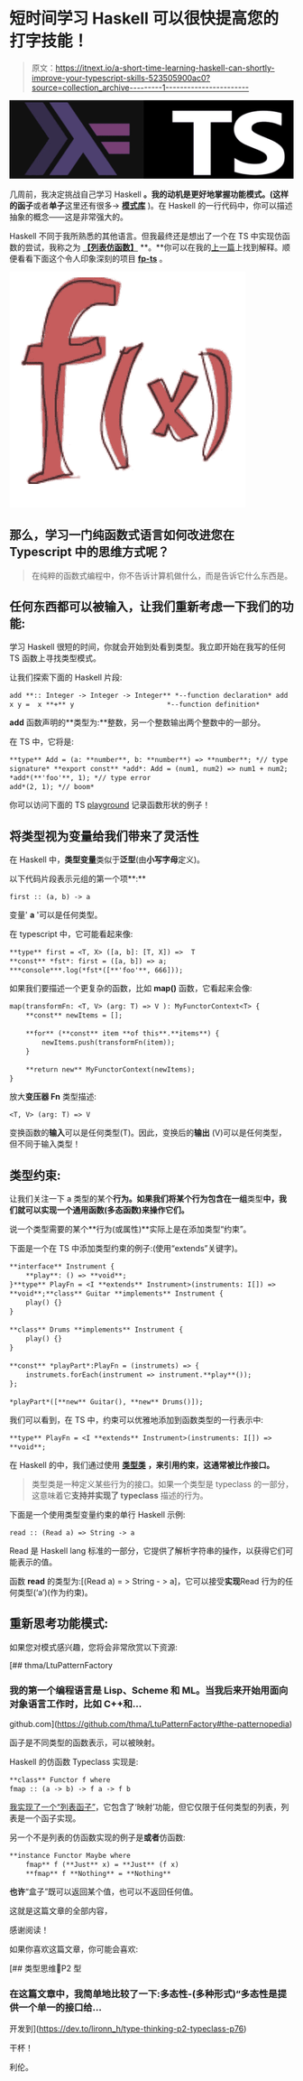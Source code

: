 # 短时间学习 Haskell 可以很快提高您的打字技能！

> 原文：<https://itnext.io/a-short-time-learning-haskell-can-shortly-improve-your-typescript-skills-523505900ac0?source=collection_archive---------1----------------------->

![](img/fccfd0c2ab3e34f44332593a5c262b92.png)

几周前，我决定挑战自己学习 Haskell **。**我的动机是更好地掌握功能模式。(这样的**函子**或者**单子**这里还有很多→ [**模式库**](https://github.com/thma/LtuPatternFactory#the-patternopedia) )。在 Haskell 的一行代码中，你可以描述抽象的概念——这是非常强大的。

Haskell 不同于我所熟悉的其他语言。但我最终还是想出了一个在 TS 中实现仿函数的尝试，我称之为 [**【列表仿函数】**](https://stackblitz.com/edit/functor-explained) **。**你可以在我的[上一篇](http://degoes.net/articles/fp-glossary)上找到解释。顺便看看下面这个令人印象深刻的项目 [**fp-ts**](https://github.com/gcanti/fp-ts/blob/master/src/Functor.ts) 。

![](img/b97bf819c57f43b47a0ed7ddcb364c0c.png)

## 那么，学习一门纯函数式语言如何改进您在 Typescript 中的思维方式呢？

> 在纯粹的函数式编程中，你不告诉计算机做什么，而是告诉它什么东西是。

## 任何东西都可以被输入，让我们重新考虑一下我们的功能:

学习 Haskell 很短的时间，你就会开始到处看到类型。我立即开始在我写的任何 TS 函数上寻找类型模式。

让我们探索下面的 Haskell 片段:

```
add **:: Integer -> Integer -> Integer** *--function declaration* add x y =  x **+** y                       *--function definition*
```

**add** 函数声明的**类型为:**整数，另一个整数输出两个整数中的一部分。

在 TS 中，它将是:

```
**type** Add = (a: **number**, b: **number**) => **number**; *// type signature* **export const** *add*: Add = (num1, num2) => num1 + num2;
*add*(**'foo'**, 1); *// type error
add*(2, 1); *// boom*
```

你可以访问下面的 TS [playground](https://www.typescriptlang.org/play/index.html?e=26#example/typing-functions) 记录函数形状的例子！

## 将类型视为变量给我们带来了灵活性

在 Haskell 中，**类型变量**类似于**泛型**(由**小写字母**定义)。

以下代码片段表示元组的第一个项**:**

```
first :: (a, b) -> a
```

变量' **a** '可以是任何类型。

在 typescript 中，它可能看起来像:

```
**type** first = <T, X> ([a, b]: [T, X]) =>  T
**const** *fst*: first = ([a, b]) => a;
***console***.log(*fst*([**'foo'**, 666]));
```

如果我们要描述一个更复杂的函数，比如 **map()** 函数，它看起来会像:

```
map(transformFn: <T, V> (arg: T) => V ): MyFunctorContext<T> {
    **const** newItems = [];

    **for** (**const** item **of this**.**items**) {
        newItems.push(transformFn(item));
    }

    **return new** MyFunctorContext(newItems);
}
```

放大**变压器 Fn** 类型描述:

```
<T, V> (arg: T) => V 
```

变换函数的**输入**可以是任何类型(T)。因此，变换后的**输出** (V)可以是任何类型，但不同于输入类型！

## **类型约束:**

让我们关注一下 a 类型的某个**行为。如果我们将某个行为包含在一组**类型**中，我们就可以实现一个通用函数(多态函数)来操作它们。**

说一个类型需要的某个**行为(或属性)**实际上是在添加类型“约束”。

下面是一个在 TS 中添加类型约束的例子:(使用“extends”关键字)。

```
**interface** Instrument {
    **play**: () => **void**;
}**type** PlayFn = <I **extends** Instrument>(instruments: I[]) => **void**;**class** Guitar **implements** Instrument {
    play() {}
}

**class** Drums **implements** Instrument {
    play() {}
}

**const** *playPart*:PlayFn = (instrumets) => {
    instrumets.forEach(instrument => instrument.**play**());
};

*playPart*([**new** Guitar(), **new** Drums()]);
```

我们可以看到，在 TS 中，约束可以优雅地添加到函数类型的一行表示中:

```
**type** PlayFn = <I **extends** Instrument>(instruments: I[]) => **void**;
```

在 Haskell 的中，我们通过使用 [**类型类**](http://learnyouahaskell.com/types-and-typeclasses) **，**来引用约束，这通常被比作**接口。**

> 类型类是一种定义某些行为的接口。如果一个类型是 typeclass 的一部分，这意味着它**支持并实现了 typeclass** 描述的行为。

下面是一个使用类型变量约束的单行 Haskell 示例:

```
read :: (Read a) => String -> a
```

Read 是 Haskell lang 标准的一部分，它提供了解析字符串的操作，以获得它们可能表示的值。

函数 **read** 的类型为:[(Read a) = > String - > a]，它可以接受**实现**Read 行为的任何类型(‘a’)(作为约束)。

## 重新思考功能模式:

如果您对模式感兴趣，您将会非常欣赏以下资源:

[](https://github.com/thma/LtuPatternFactory#the-patternopedia) [## thma/LtuPatternFactory

### 我的第一个编程语言是 Lisp、Scheme 和 ML。当我后来开始用面向对象语言工作时，比如 C++和…

github.com](https://github.com/thma/LtuPatternFactory#the-patternopedia) 

函子是不同类型的函数表示，可以被映射。

Haskell 的仿函数 Typeclass 实现是:

```
**class** Functor f where
fmap :: (a -> b) -> f a -> f b
```

[我实现了一个“列表函子”](/recognising-functional-patterns-functors-for-dummies-2a829c875767)，它包含了‘映射’功能，但它仅限于任何类型的列表，列表是一个函子实现。

另一个不是列表的仿函数实现的例子是**或者**仿函数:

```
**instance Functor Maybe where  
    fmap** f (**Just** x) = **Just** (f x)  
    **fmap** f **Nothing** = **Nothing**
```

**也许**“盒子”既可以返回某个值，也可以不返回任何值。

这就是这篇文章的全部内容，

感谢阅读！

如果你喜欢这篇文章，你可能会喜欢:

[](https://dev.to/lironn_h/type-thinking-p2-typeclass-p76) [## 类型思维🤔P2 型

### 在这篇文章中，我简单地比较了一下:多态性-(多种形式)“多态性是提供一个单一的接口给…

开发到](https://dev.to/lironn_h/type-thinking-p2-typeclass-p76) 

干杯！

利伦。